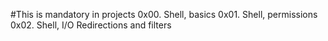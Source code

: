 #This is mandatory in projects
0x00. Shell, basics
0x01. Shell, permissions
0x02. Shell, I/O Redirections and filters

